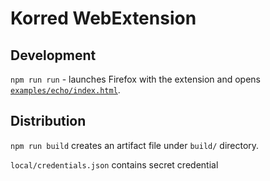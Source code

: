 # Korred WebExtension

## Development

`npm run run` - launches Firefox with the extension
and opens [`examples/echo/index.html`](../examples/echo/index.html).

## Distribution

`npm run build` creates an artifact file under `build/` directory.

`local/credentials.json` contains secret credential